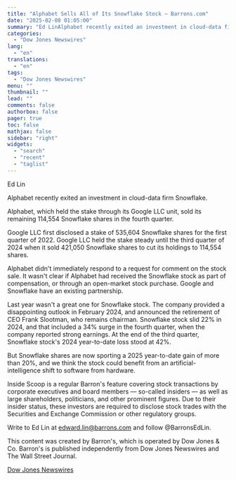 ```yaml
---
title: "Alphabet Sells All of Its Snowflake Stock — Barrons.com"
date: "2025-02-08 01:05:00"
summary: "Ed LinAlphabet recently exited an investment in cloud-data firm Snowflake.Alphabet, which held the stake through its Google LLC unit, sold its remaining 114,554 Snowflake shares in the fourth quarter.Google LLC first disclosed a stake of 535,604 Snowflake shares for the first quarter of 2022. Google LLC held the stake steady..."
categories:
  - "Dow Jones Newswires"
lang:
  - "en"
translations:
  - "en"
tags:
  - "Dow Jones Newswires"
menu: ""
thumbnail: ""
lead: ""
comments: false
authorbox: false
pager: true
toc: false
mathjax: false
sidebar: "right"
widgets:
  - "search"
  - "recent"
  - "taglist"
---
```


Ed Lin

Alphabet recently exited an investment in cloud-data firm Snowflake.

Alphabet, which held the stake through its Google LLC unit, sold its remaining 114,554 Snowflake shares in the fourth quarter.

Google LLC first disclosed a stake of 535,604 Snowflake shares for the first quarter of 2022. Google LLC held the stake steady until the third quarter of 2024 when it sold 421,050 Snowflake shares to cut its holdings to 114,554 shares.

Alphabet didn't immediately respond to a request for comment on the stock sale. It wasn't clear if Alphabet had received the Snowflake stock as part of compensation, or through an open-market stock purchase. Google and Snowflake have an existing partnership.

Last year wasn't a great one for Snowflake stock. The company provided a disappointing outlook in February 2024, and announced the retirement of CEO Frank Slootman, who remains chairman. Snowflake stock slid 22% in 2024, and that included a 34% surge in the fourth quarter, when the company reported strong earnings. At the end of the third quarter, Snowflake stock's 2024 year-to-date loss stood at 42%.

But Snowflake shares are now sporting a 2025 year-to-date gain of more than 20%, and we think the stock could benefit from an artificial-intelligence shift to software from hardware.

Inside Scoop is a regular Barron's feature covering stock transactions by corporate executives and board members — so-called insiders — as well as large shareholders, politicians, and other prominent figures. Due to their insider status, these investors are required to disclose stock trades with the Securities and Exchange Commission or other regulatory groups.

Write to Ed Lin at edward.lin@barrons.com and follow @BarronsEdLin.

This content was created by Barron's, which is operated by Dow Jones & Co. Barron's is published independently from Dow Jones Newswires and The Wall Street Journal.

[Dow Jones Newswires](https://www.tradingview.com/news/DJN_DN20250207008369:0/)
